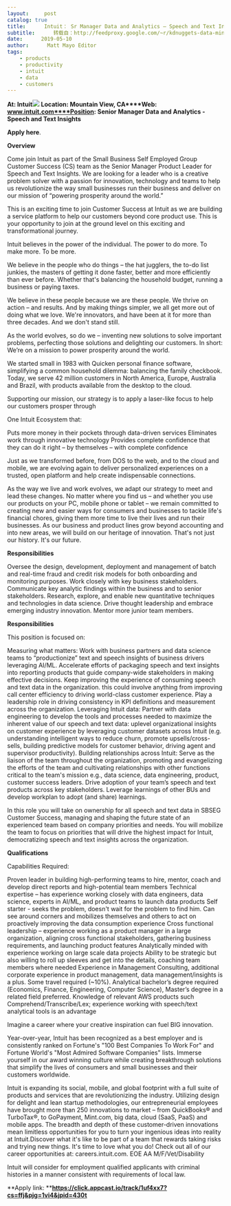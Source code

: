 ```yaml
---
layout:     post
catalog: true
title:      Intuit： Sr Manager Data and Analytics – Speech and Text Insights [Mountain View, CA]
subtitle:      转载自：http://feedproxy.google.com/~r/kdnuggets-data-mining-analytics/~3/Lxahd_ZJA10/05-10-intuit-sr-manager-data-analytics-speech-text-insights.html
date:      2019-05-10
author:      Matt Mayo Editor
tags:
    - products
    - productivity
    - intuit
    - data
    - customers
---
```


**At: Intuit**![](http://feedproxy.google.com/jimg/intuit-logo.jpg)
**Location: Mountain View, CA****Web: www.intuit.com****Position: Senior Manager Data and Analytics - Speech and Text Insights**

**Apply here**.

**Overview**

Come join Intuit as part of the Small Business Self Employed Group Customer Success (CS) team as the Senior Manager Product Leader for Speech and Text Insights. We are looking for a leader who is a creative problem solver with a passion for innovation, technology and teams to help us revolutionize the way small businesses run their business and deliver on our mission of “powering prosperity around the world.”

This is an exciting time to join Customer Success at Intuit as we are building a service platform to help our customers beyond core product use. This is your opportunity to join at the ground level on this exciting and transformational journey.

Intuit believes in the power of the individual. The power to do more. To make more. To be more.

We believe in the people who do things – the hat jugglers, the to-do list junkies, the masters of getting it done faster, better and more efficiently than ever before. Whether that's balancing the household budget, running a business or paying taxes.

We believe in these people because we are these people. We thrive on action – and results. And by making things simpler, we all get more out of doing what we love. We're innovators, and have been at it for more than three decades. And we don't stand still.

As the world evolves, so do we – inventing new solutions to solve important problems, perfecting those solutions and delighting our customers. In short: We’re on a mission to power prosperity around the world.

We started small in 1983 with Quicken personal finance software, simplifying a common household dilemma: balancing the family checkbook. Today, we serve 42 million customers in North America, Europe, Australia and Brazil, with products available from the desktop to the cloud.

Supporting our mission, our strategy is to apply a laser-like focus to help our customers prosper through

One Intuit Ecosystem that:

Puts more money in their pockets through data-driven services
Eliminates work through innovative technology
Provides complete confidence that they can do it right – by themselves – with complete confidence

Just as we transformed before, from DOS to the web, and to the cloud and mobile, we are evolving again to deliver personalized experiences on a trusted, open platform and help create indispensable connections.

As the way we live and work evolves, we adapt our strategy to meet and lead these changes. No matter where you find us – and whether you use our products on your PC, mobile phone or tablet – we remain committed to creating new and easier ways for consumers and businesses to tackle life's financial chores, giving them more time to live their lives and run their businesses. As our business and product lines grow beyond accounting and into new areas, we will build on our heritage of innovation. That's not just our history. It's our future.

**Responsibilities**

Oversee the design, development, deployment and management of batch and real-time fraud and credit risk models for both onboarding and monitoring purposes.
Work closely with key business stakeholders.
Communicate key analytic findings within the business and to senior stakeholders.
Research, explore, and enable new quantitative techniques and technologies in data science.
Drive thought leadership and embrace emerging industry innovation.
Mentor more junior team members.

**Responsibilities**

This position is focused on:

Measuring what matters: Work with business partners and data science teams to “productionize” text and speech insights of business drivers leveraging AI/ML. Accelerate efforts of packaging speech and text insights into reporting products that guide company-wide stakeholders in making effective decisions. Keep improving the experience of consuming speech and text data in the organization. this could involve anything from improving call center efficiency to driving world-class customer experience. Play a leadership role in driving consistency in KPI definitions and measurement across the organization.
Leveraging Intuit data: Partner with data engineering to develop the tools and processes needed to maximize the inherent value of our speech and text data: uplevel organizational insights on customer experience by leveraging customer datasets across Intuit (e.g. understanding intelligent ways to reduce churn, promote upsells/cross-sells, building predictive models for customer behavior, driving agent and supervisor productivity).
Building relationships across Intuit: Serve as the liaison of the team throughout the organization, promoting and evangelizing the efforts of the team and cultivating relationships with other functions critical to the team's mission e.g., data science, data engineering, product, customer success leaders. Drive adoption of your team’s speech and text products across key stakeholders. Leverage learnings of other BUs and develop workplan to adopt (and share) learnings.

In this role you will take on ownership for all speech and text data in SBSEG Customer Success, managing and shaping the future state of an experienced team based on company priorities and needs. You will mobilize the team to focus on priorities that will drive the highest impact for Intuit, democratizing speech and text insights across the organization.

**Qualifications**

Capabilities Required:

Proven leader in building high-performing teams to hire, mentor, coach and develop direct reports and high-potential team members
Technical expertise – has experience working closely with data engineers, data science, experts in AI/ML, and product teams to launch data products
Self starter - seeks the problem, doesn't wait for the problem to find him. Can see around corners and mobilizes themselves and others to act on proactively improving the data consumption experience
Cross functional leadership – experience working as a product manager in a large organization, aligning cross functional stakeholders, gathering business requirements, and launching product features
Analytically minded with experience working on large scale data projects
Ability to be strategic but also willing to roll up sleeves and get into the details, coaching team members where needed
Experience in Management Consulting, additional corporate experience in product management, data management/insights is a plus.
Some travel required (~10%).
Analytical bachelor’s degree required (Economics, Finance, Engineering, Computer Science), Master’s degree in a related field preferred.
Knowledge of relevant AWS products such Comprehend/Transcribe/Lex; experience working with speech/text analytical tools is an advantage

Imagine a career where your creative inspiration can fuel BIG innovation.

Year-over-year, Intuit has been recognized as a best employer and is consistently ranked on Fortune's "100 Best Companies To Work For" and Fortune World's "Most Admired Software Companies" lists. Immerse yourself in our award winning culture while creating breakthrough solutions that simplify the lives of consumers and small businesses and their customers worldwide.

Intuit is expanding its social, mobile, and global footprint with a full suite of products and services that are revolutionizing the industry. Utilizing design for delight and lean startup methodologies, our entrepreneurial employees have brought more than 250 innovations to market – from QuickBooks® and TurboTax®, to GoPayment, Mint.com, big data, cloud (SaaS, PaaS) and mobile apps. The breadth and depth of these customer-driven innovations mean limitless opportunities for you to turn your ingenious ideas into reality at Intuit.Discover what it's like to be part of a team that rewards taking risks and trying new things. It's time to love what you do! Check out all of our career opportunities at: careers.intuit.com. EOE AA M/F/Vet/Disability

Intuit will consider for employment qualified applicants with criminal histories in a manner consistent with requirements of local law.

**Apply link: ****https://click.appcast.io/track/1uf4xx7?cs=ffj&pjg=1vi4&jpid=430t**
